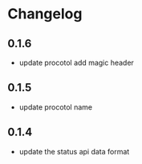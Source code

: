 # Changelog

## 0.1.6
- update procotol add magic header

## 0.1.5
- update procotol name

## 0.1.4
- update the status api data format
